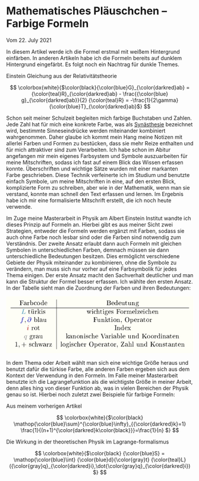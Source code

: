 # Mathematisches Pläuschchen – Farbige Formeln

<!-- <div align=center style="text-align: center;">     <img width="850" src="./Media/formula-gravi.png"/>    <p> Einstein Gleichung aus der Relativitätstheorie </p> </div> -->

Vom 22\. July 2021

In diesem Artikel werde ich die Formel erstmal mit weißem Hintergrund einfärben. In anderen Artikeln habe ich die Formeln bereits auf dunklem Hintergrund eingefärbt. Es folgt noch ein Nachtrag für dunkle Themes.

Einstein Gleichung aus der Relativitätstheorie

$$
 \colorbox{white}{$\color{black}{\color{blue}G}_{\color{darkred}ab} = {\color{teal}R}_{\color{darkred}ab} - \frac{{\color{blue} g}_{\color{darkred}ab}}{2}  {\color{teal}R} = -\frac{1}{2\gamma}{\color{blue}T}_{\color{darkred}ab}$}
$$

Schon seit meiner Schulzeit begleiten mich farbige Buchstaben und Zahlen. Jede Zahl hat für mich eine konkrete Farbe, was als [Synästhesie](https://de.wikipedia.org/wiki/Syn%C3%A4sthesie) bezeichnet wird, bestimmte Sinneseindrücke werden miteinander kombiniert wahrgenommen. Daher glaube ich kommt mein Hang meine Notizen mit allerlei Farben und Formen zu bestücken, dass sie mehr Reize enthalten und für mich attraktiver sind zum Verarbeiten. Ich habe schon im Abitur angefangen mir mein eigenes Farbsystem und Symbole auszuarbeiten für meine Mitschriften, sodass ich fast auf einem Blick das Wissen erfassen konnte. Überschriften und wichtige Sätze wurden mit einer markanten Farbe geschrieben. Diese Technik verfeinerte ich im Studium und benutzte einfach Symbole, um meine Mitschriften in eine, auf den ersten Blick, komplizierte Form zu schreiben, aber wie in der Mathematik, wenn man sie verstand, konnte man schnell den Text erfassen und lernen. Im Ergebnis habe ich mir eine formalisierte Mitschrift erstellt, die ich noch heute verwende.

Im Zuge meine Masterarbeit in Physik am Albert Einstein Institut wandte ich dieses Prinzip auf Formeln an. Hierbei gibt es aus meiner Sicht zwei Strategien, entweder die Formeln werden ergänzt mit Farben, sodass sie auch ohne Farbe noch lesbar sind oder die Farben sind notwendig zum Verständnis. Der zweite Ansatz erlaubt dann auch Formeln mit gleichen Symbolen in unterschiedlichen Farben, demnach müssen sie dann unterschiedliche Bedeutungen besitzen. Dies ermöglicht verschiedene Gebiete der Physik miteinander zu kombinieren, ohne die Symbole zu verändern, man muss sich nur vorher auf eine Farbsymbolik für jedes Thema einigen. Der erste Ansatz macht den Sachverhalt deutlicher und man kann die Struktur der Formel besser erfassen. Ich wählte den ersten Ansatz. In der Tabelle sieht man die Zuordnung der Farben und ihren Bedeutungen:

<div align=center style="text-align: center;">
    <img width="550" src="./Media/tabelle-1.png"/>
</div>

In dem Thema oder Arbeit wählt man sich eine wichtige Größe heraus und benutzt dafür die türkise Farbe, alle anderen Farben ergeben sich aus dem Kontext der Verwendung in den Formeln. Im Falle meiner Masterarbeit benutzte ich die Lagrangefunktion als die wichtigste Größe in meiner Arbeit, denn alles hing von dieser Funktion ab, was in vielen Bereichen der Physik genau so ist. Hierbei noch zuletzt zwei Beispiele für farbige Formeln:

Aus meinem vorherigen Artikel

$$
 \colorbox{white}{$\color{black} \mathop{\color{blue}\sum}^{\color{blue}\infty}_{{\color{darkred}k}=1} \frac{1}{(n+1)^{\color{darkred}k\color{black}}}=\frac{1}{n} $}
$$

<!-- $$ \mathop{\color{cyan}\sum}^{\color{cyan}\infty\color{black}}_{{\color{pink}k}=1} \frac{1}{(n+1)^{\color{pink}k\color{black}}}=\frac{1}{n} $$ -->


<!-- <div align=center style="text-align: center;">    <img width="550" src="./Media/formula-1-n-2.png"/> </div> -->

Die Wirkung in der theoretischen Physik im Lagrange-formalismus

$$
 \colorbox{white}{$\color{black} {\color{blue}S} = \mathop{\color{blue}\int} {\color{blue}d}{\color{gray}t} {\color{teal}L}({\color{gray}q}_{\color{darkred}i},\dot{\color{gray}q}_{\color{darkred}i}) $}
$$

<!-- <div align=center style="text-align: center;">     <img width="550" src="./Media/formula-wirkung.png"/> </div> -->


